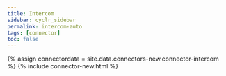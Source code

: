 ```yaml
---
title: Intercom
sidebar: cyclr_sidebar
permalink: intercom-auto
tags: [connector]
toc: false
---
```

{% assign connectordata = site.data.connectors-new.connector-intercom %}
{% include connector-new.html %}	